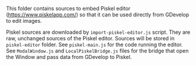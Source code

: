 This folder contains sources to embed Piskel editor (https://www.piskelapp.com/) so that it can
be used directly from GDevelop to edit images.

Piskel sources are downloaded by `import-piskel-editor.js` script. They are raw, unchanged sources
of the Piskel editor. Sources will be stored in `piskel-editor` folder.
See `piskel-main.js` for the code running the editor.
See `ModalWindow.js` and `LocalPiskelBridge.js` files for the bridge that open the Window and pass data from GDevelop to Piskel.
